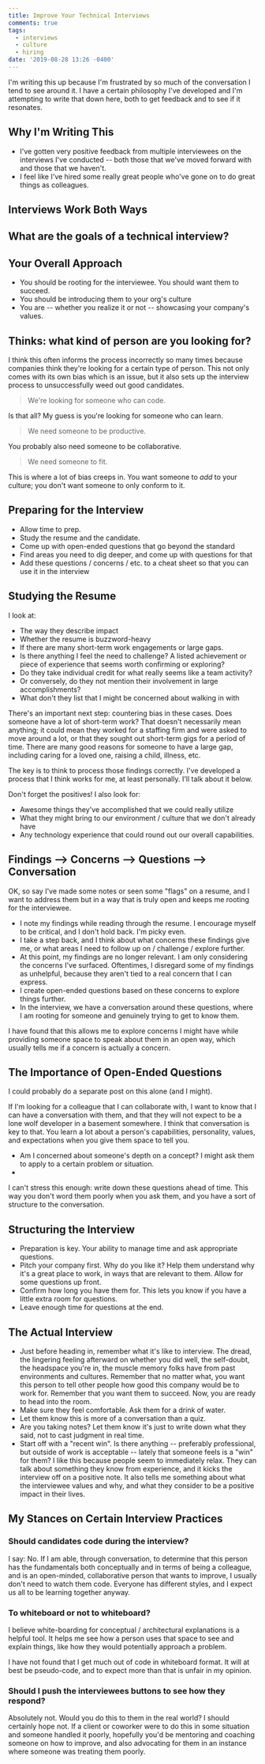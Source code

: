 ```yaml
---
title: Improve Your Technical Interviews
comments: true
tags:
  - interviews
  - culture
  - hiring
date: '2019-08-28 13:26 -0400'
---
```

I'm writing this up because I'm frustrated by so much of the conversation I tend to see around it. I have a certain philosophy I've developed and I'm attempting to write that down here, both to get feedback and to see if it resonates.

## Why I'm Writing This

* I've gotten very positive feedback from multiple interviewees on the interviews I've conducted -- both those that we've moved forward with and those that we haven't. 
* I feel like I've hired some really great people who've gone on to do great things as colleagues.

## Interviews Work Both Ways

## What are the goals of a technical interview?

## Your Overall Approach

* You should be rooting for the interviewee. You should want them to succeed.
* You should be introducing them to your org's culture
* You are -- whether you realize it or not -- showcasing your company's values.

## Thinks: what kind of person are you looking for?

I think this often informs the process incorrectly so many times because companies think they're looking for a certain type of person. This not only comes with its own bias which is an issue, but it also sets up the interview process to unsuccessfully weed out good candidates.

> We're looking for someone who can code. 

Is that all? My guess is you're looking for someone who can learn.

> We need someone to be productive.

You probably also need someone to be collaborative.

> We need someone to fit.

This is where a lot of bias creeps in. You want someone to _add_ to your culture; you don't want someone to only conform to it. 

## Preparing for the Interview

* Allow time to prep.
* Study the resume and the candidate.
* Come up with open-ended questions that go beyond the standard
* Find areas you need to dig deeper, and come up with questions for that
* Add these questions / concerns / etc. to a cheat sheet so that you can use it in the interview

## Studying the Resume

I look at:

* The way they describe impact
* Whether the resume is buzzword-heavy
* If there are many short-term work engagements or large gaps.
* Is there anything I feel the need to challenge? A listed achievement or piece of experience that seems worth confirming or exploring?
* Do they take individual credit for what really seems like a team activity? 
* Or conversely, do they not mention their involvement in large accomplishments?
* What don't they list that I might be concerned about walking in with

There's an important next step: countering bias in these cases. Does someone have a lot of short-term work? That doesn't necessarily mean anything; it could mean they worked for a staffing firm and were asked to move around a lot, or that they sought out short-term gigs for a period of time. There are many good reasons for someone to have a large gap, including caring for a loved one, raising a child, illness, etc. 

The key is to think to process those findings correctly. I've developed a process that I think works for me, at least personally. I'll talk about it below.

Don't forget the positives! I also look for:

* Awesome things they've accomplished that we could really utilize
* What they might bring to our environment / culture that we don't already have
* Any technology experience that could round out our overall capabilities.

## Findings --> Concerns --> Questions --> Conversation

OK, so say I've made some notes or seen some "flags" on a resume, and I want to address them but in a way that is truly open and keeps me rooting for the interviewee. 

* I note my findings while reading through the resume. I encourage myself to be critical, and I don't hold back. I'm picky even.
* I take a step back, and I think about what concerns these findings give me, or what areas I need to follow up on / challenge / explore further.
* At this point, my findings are no longer relevant. I am only considering the concerns I've surfaced. Oftentimes, I disregard some of my findings as unhelpful, because they aren't tied to a real concern that I can express.
* I create open-ended questions based on these concerns to explore things further. 
* In the interview, we have a conversation around these questions, where I am rooting for someone and genuinely trying to get to know them.

I have found that this allows me to explore concerns I might have while providing someone space to speak about them in an open way, which usually tells me if a concern is actually a concern. 

## The Importance of Open-Ended Questions

I could probably do a separate post on this alone (and I might).

If I'm looking for a colleague that I can collaborate with, I want to know that I can have a conversation with them, and that they will not expect to be a lone wolf developer in a basement somewhere. I think that conversation is key to that. You learn a lot about a person's capabilities, personality, values, and expectations when you give them space to tell you. 

* Am I concerned about someone's depth on a concept? I might ask them to apply to a certain problem or situation.
* 

I can't stress this enough: write down these questions ahead of time. This way you don't word them poorly when you ask them, and you have a sort of structure to the conversation.

## Structuring the Interview

* Preparation is key. Your ability to manage time and ask appropriate questions. 
* Pitch your company first. Why do you like it? Help them understand why it's a great place to work, in ways that are relevant to them. Allow for some questions up front.
* Confirm how long you have them for. This lets you know if you have a little extra room for questions. 
* Leave enough time for questions at the end.

## The Actual Interview

* Just before heading in, remember what it's like to interview. The dread, the lingering feeling afterward on whether you did well, the self-doubt, the headspace you're in, the  muscle memory folks have from past environments and cultures. Remember that no matter what, you want this person to tell other people how good this company would be to work for. Remember that you want them to succeed. Now, you are ready to head into the room.
* Make sure they feel comfortable. Ask them for a drink of water.
* Let them know this is more of a conversation than a quiz.
* Are you taking notes? Let them know it's just to write down what they said, not to cast judgment in real time.
* Start off with a "recent win". Is there anything -- preferably professional, but outside of work is acceptable -- lately that someone feels is a "win" for them? I like this because people seem to immediately relax. They can talk about something they know from experience, and it kicks the interview off on a positive note. It also tells me something about what the interviewee values and why, and what they consider to be a positive impact in their lives.

## My Stances on Certain Interview Practices

### Should candidates code during the interview?

I say: No. If I am able, through conversation, to determine that this person has the fundamentals both conceptually and in terms of being a colleague, and is an open-minded, collaborative person that wants to improve, I usually don't need to watch them code. Everyone has different styles, and I expect us all to be learning together anyway.

### To whiteboard or not to whiteboard?

I believe white-boarding for conceptual / architectural explanations is a helpful tool. It helps me see how a person uses that space to see and explain things, like how they would potentially approach a problem. 

I have not found that I get much out of code in whiteboard format. It will at best be pseudo-code, and to expect more than that is unfair in my opinion.

### Should I push the interviewees buttons to see how they respond?

Absolutely not. Would you do this to them in the real world? I should certainly hope not. If a client or coworker were to do this in some situation and someone handled it poorly, hopefully you'd be mentoring and coaching someone on how to improve, and also advocating for them in an instance where someone was treating them poorly.
